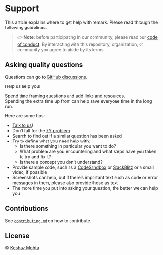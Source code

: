 # Support

This article explains where to get help with remark.
Please read through the following guidelines.

> 👉 **Note**: before participating in our community, please read our
> [code of conduct][coc].
> By interacting with this repository, organization, or community you agree to
> abide by its terms.

## Asking quality questions

Questions can go to [GitHub discussions][chat].

Help us help you!  

Spend time framing questions and add links and resources.  
Spending the extra time up front can help save everyone time in the long run.

Here are some tips:

* [Talk to us][chat]!
* Don’t fall for the [XY problem][xy]
* Search to find out if a similar question has been asked
* Try to define what you need help with:
  * Is there something in particular you want to do?
  * What problem are you encountering and what steps have you taken to try and fix it?
  * Is there a concept you don’t understand?
* Provide sample code, such as a [CodeSandbox][cs] or [StackBlitz][sb] or a small video, if possible
* Screenshots can help, but if there’s important text such as code or error messages in them, please also provide those as text
* The more time you put into asking your question, the better we can help you

## Contributions

See [`contributing.md`][contributing] on how to contribute.

## License

© [Keshav Mohta][author]

<!-- Definitions -->

[author]: https://xkeshav.com

[xy]: https://meta.stackexchange.com/questions/66377/what-is-the-xy-problem/66378#66378

[coc]: https://github.com/xkeshav/template/.github/blob/main/CODE_OF_CONDUCT.md

[chat]: https://github.com/xkeshav/xkeshav/discussions

[cs]: https://codesandbox.io  

[sb]: https://stackblitz.com

[contributing]: https://github.com/xkeshav/template/.github/blob/main/CONTRIBUTING.md
